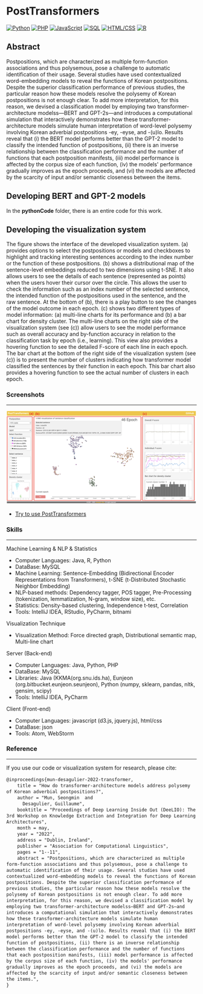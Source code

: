 # PostTransformers
<!--[![Java](https://img.shields.io/badge/Java-Used-red.svg)](https://shields.io/#/) [![Python](https://img.shields.io/badge/Python-Used-blue.svg)](https://shields.io/#/) [![PHP](https://img.shields.io/badge/PHP-Used-lightgrey.svg)](https://shields.io/#/) [![JavaScript](https://img.shields.io/badge/JavaScript-Used-brightgreen.svg)](https://shields.io/#/) [![SQL](https://img.shields.io/badge/SQL-Used-9cf.svg)](https://shields.io/#/) [![HTML/CSS](https://img.shields.io/badge/HTML%2FCSS-Used-yellow.svg)](https://shields.io/#/) [![R](https://img.shields.io/badge/R-Used-blueviolet.svg)](https://shields.io/#/)-->
[![Python](https://img.shields.io/badge/Python-Used-blue.svg)](https://shields.io/#/) [![PHP](https://img.shields.io/badge/PHP-Used-lightgrey.svg)](https://shields.io/#/) [![JavaScript](https://img.shields.io/badge/JavaScript-Used-brightgreen.svg)](https://shields.io/#/) [![SQL](https://img.shields.io/badge/SQL-Used-9cf.svg)](https://shields.io/#/) [![HTML/CSS](https://img.shields.io/badge/HTML%2FCSS-Used-yellow.svg)](https://shields.io/#/) [![R](https://img.shields.io/badge/R-Used-blueviolet.svg)](https://shields.io/#/)

## Abstract
Postpositions, which are characterized as multiple form-function associations and thus polysemous, pose a challenge to automatic identification of their usage. Several studies have used contextualized word-embedding models to reveal the functions of Korean postpositions. Despite the superior classification performance of previous studies, the particular reason how these models resolve the polysemy of Korean postpositions is not enough clear. To add more interpretation, for this reason, we devised a classification model by employing two transformer-architecture modelss—BERT and GPT-2s—and introduces a computational simulation that interactively demonstrates how these transformer-architecture models simulate human interpretation of word-level polysemy involving Korean adverbial postpositions -ey, -eyse, and -(u)lo. Results reveal that (i) the BERT model performs better than the GPT-2 model to classify the intended function of postpositions, (ii) there is an inverse relationship between the classification performance and the number of functions that each postposition manifests, (iii) model performance is affected by the corpus size of each function, (iv) the models' performance gradually improves as the epoch proceeds, and (vi) the models are affected by the scarcity of input and/or semantic closeness between the items.

## Developing BERT and GPT-2 models
In the <strong>pythonCode</strong> folder, there is an entire code for this work.

## Developing the visualization system
The figure shows the interface of the developed visualization system. (a) provides options to select the postpositions or models and checkboxes to highlight and tracking interesting sentences according to the index number or the function of these postpositions. (b) shows a distributional map of the sentence-level embeddings reduced to two dimensions using t-SNE. It also allows users to see the details of each sentence (represented as points) when the users hover their cursor over the circle. This allows the user to check the information such as an index number of the selected sentence, the intended function of the postpositions used in the sentence, and the raw sentence. At the bottom of (b), there is a play button to see the changes of the model outcome in each epoch. (c) shows two different types of model information: (a) multi-line charts for its performance and (b) a bar chart for density cluster. The multi-line charts on the right side of the visualization system (see (c)) allow users to see the model performance such as overall accuracy and by-function accuracy in relation to the classification task by epoch (i.e., learning). This view also provides a hovering function to see the detailed F-score of each line in each epoch. The bar chart at the bottom of the right side of the visualization system (see (c)) is to present the number of clusters indicating how transformer model classified the sentences by their function in each epoch. This bar chart also provides a hovering function to see the actual number of clusters in each epoch.

### Screenshots
-----------
<div>
  <a target="_blank" rel="noopener noreferrer" href="https://seongmin-mun.github.io/VisualSystem/Major/PostTransformers/index.html"><img src="./images/PostTransformers.png" style="max-width:100%;"></a>
</div>

- [Try to use PostTransformers](https://seongmin-mun.github.io/VisualSystem/Major/PostTransformers/index.html)

### Skills
-------
Machine Learning & NLP & Statistics

- Computer Languages: Java, R, Python
- DataBase: MySQL
- Machine Learning: Sentence-Embedding (Bidirectional Encoder Representations from Transformers), t-SNE (t-Distributed Stochastic Neighbor Embedding)
- NLP-based methods: Dependency tagger, POS tagger, Pre-Processing (tokenization, lemmatization, N-gram, window size), etc.
- Statistics: Density-based clustering, Independence t-test, Correlation
- Tools: IntelliJ IDEA, RStudio, PyCharm, bitnami

Visualization Technique

- Visualization Method: Force directed graph, Distributional semantic map, Multi-line chart

Server (Back-end)

- Computer Languages: Java, Python, PHP
- DataBase: MySQL
- Libraries: Java (KKMA(org.snu.ids.ha), Eunjeon (org.bitbucket.eunjeon.seunjeon), Python (numpy, sklearn, pandas, nltk, gensim, scipy)
- Tools: IntelliJ IDEA, PyCharm

Client (Front-end)

- Computer Languages: javascript (d3.js, jquery.js), html/css
- DataBase: json
- Tools: Atom, WebStorm

### Reference
-----------
If you use our code or visualization system for research, please cite:
```
@inproceedings{mun-desagulier-2022-transformer,
    title = "How do transformer-architecture models address polysemy of Korean adverbial postpositions?",
    author = "Mun, Seongmin  and
      Desagulier, Guillaume",
    booktitle = "Proceedings of Deep Learning Inside Out (DeeLIO): The 3rd Workshop on Knowledge Extraction and Integration for Deep Learning Architectures",
    month = may,
    year = "2022",
    address = "Dublin, Ireland",
    publisher = "Association for Computational Linguistics",
    pages = "1--11",
    abstract = "Postpositions, which are characterized as multiple form-function associations and thus polysemous, pose a challenge to automatic identification of their usage. Several studies have used contextualized word-embedding models to reveal the functions of Korean postpositions. Despite the superior classification performance of previous studies, the particular reason how these models resolve the polysemy of Korean postpositions is not enough clear. To add more interpretation, for this reason, we devised a classification model by employing two transformer-architecture modelss—BERT and GPT-2s—and introduces a computational simulation that interactively demonstrates how these transformer-architecture models simulate human interpretation of word-level polysemy involving Korean adverbial postpositions -ey, -eyse, and -(u)lo. Results reveal that (i) the BERT model performs better than the GPT-2 model to classify the intended function of postpositions, (ii) there is an inverse relationship between the classification performance and the number of functions that each postposition manifests, (iii) model performance is affected by the corpus size of each function, (iv) the models' performance gradually improves as the epoch proceeds, and (vi) the models are affected by the scarcity of input and/or semantic closeness between the items.",
}
```
